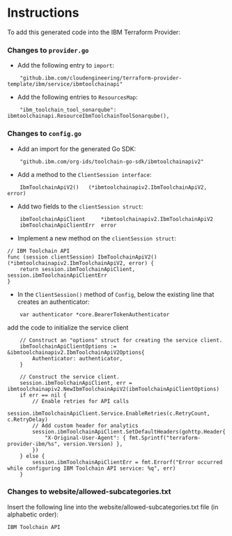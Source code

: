 # Instructions

To add this generated code into the IBM Terraform Provider:

### Changes to `provider.go`

- Add the following entry to `import`:
```
	"github.ibm.com/cloudengineering/terraform-provider-template/ibm/service/ibmtoolchainapi"
```

- Add the following entries to `ResourcesMap`:
```
    "ibm_toolchain_tool_sonarqube": ibmtoolchainapi.ResourceIbmToolchainToolSonarqube(),
```

### Changes to `config.go`

- Add an import for the generated Go SDK:
```
    "github.ibm.com/org-ids/toolchain-go-sdk/ibmtoolchainapiv2"
```

- Add a method to the `ClientSession interface`:
```
    IbmToolchainApiV2()   (*ibmtoolchainapiv2.IbmToolchainApiV2, error)
```

- Add two fields to the `clientSession struct`:
```
    ibmToolchainApiClient     *ibmtoolchainapiv2.IbmToolchainApiV2
    ibmToolchainApiClientErr  error
```

- Implement a new method on the `clientSession struct`:
```
// IBM Toolchain API
func (session clientSession) IbmToolchainApiV2() (*ibmtoolchainapiv2.IbmToolchainApiV2, error) {
    return session.ibmToolchainApiClient, session.ibmToolchainApiClientErr
}
```

- In the `ClientSession()` method of `Config`, below the existing line that creates an authenticator:
```
    var authenticator *core.BearerTokenAuthenticator
```
  add the code to initialize the service client
```
    // Construct an "options" struct for creating the service client.
    ibmToolchainApiClientOptions := &ibmtoolchainapiv2.IbmToolchainApiV2Options{
        Authenticator: authenticator,
    }

    // Construct the service client.
    session.ibmToolchainApiClient, err = ibmtoolchainapiv2.NewIbmToolchainApiV2(ibmToolchainApiClientOptions)
    if err == nil {
        // Enable retries for API calls
        session.ibmToolchainApiClient.Service.EnableRetries(c.RetryCount, c.RetryDelay)
        // Add custom header for analytics
        session.ibmToolchainApiClient.SetDefaultHeaders(gohttp.Header{
            "X-Original-User-Agent": { fmt.Sprintf("terraform-provider-ibm/%s", version.Version) },
        })
    } else {
        session.ibmToolchainApiClientErr = fmt.Errorf("Error occurred while configuring IBM Toolchain API service: %q", err)
    }
```

### Changes to website/allowed-subcategories.txt  

Insert the following line into the website/allowed-subcategories.txt file (in alphabetic order):

```
IBM Toolchain API
``` 
